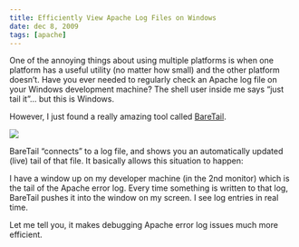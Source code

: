 ```yaml
---
title: Efficiently View Apache Log Files on Windows
date: dec 8, 2009
tags: [apache]
---
```


One of the annoying things about using multiple platforms is when one platform has a useful utility (no matter how small) and the other platform doesn’t. Have you ever needed to regularly check an Apache log file on your Windows development machine? The shell user inside me says “just tail it”… but this is Windows.

However, I just found a really amazing tool called [BareTail](http://www.baremetalsoft.com/baretail/).

![](/public/baretail.jpg)

BareTail “connects” to a log file, and shows you an automatically updated (live) tail of that file. It basically allows this situation to happen:

I have a window up on my developer machine (in the 2nd monitor) which is the tail of the Apache error log. Every time something is written to that log, BareTail pushes it into the window on my screen. I see log entries in real time.

Let me tell you, it makes debugging Apache error log issues much more efficient.